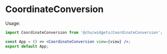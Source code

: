 # CoordinateConversion

Usage:

```jsx
import CoordinateConversion from '@chu/widgets/CoordinateConversion';

const App = () => <CoordinateConversion view={view} />;
export default App;
```
